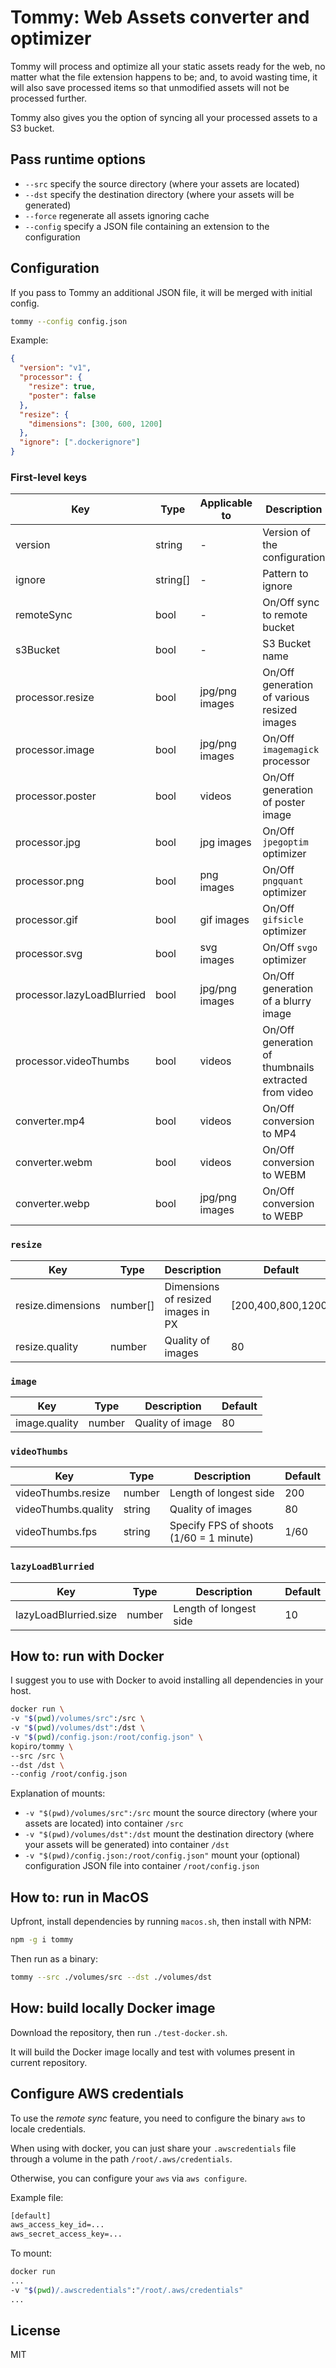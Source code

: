 # Tommy: Web Assets converter and optimizer

Tommy will process and optimize all your static assets ready for the web, no matter what the file extension happens to be;
and, to avoid wasting time, it will also save processed items so that unmodified assets will not be processed further.

Tommy also gives you the option of syncing all your processed assets to a S3 bucket.

## Pass runtime options

- `--src` specify the source directory (where your assets are located)
- `--dst` specify the destination directory (where your assets will be generated)
- `--force` regenerate all assets ignoring cache
- `--config` specify a JSON file containing an extension to the configuration

## Configuration

If you pass to Tommy an additional JSON file, it will be merged with initial config.

```sh
tommy --config config.json
```

Example:

```json
{
  "version": "v1",
  "processor": {
    "resize": true,
    "poster": false
  },
  "resize": {
    "dimensions": [300, 600, 1200]
  },
  "ignore": [".dockerignore"]
}
```

### First-level keys

| Key                        | Type     | Applicable to  | Description                                          | Default           |
| -------------------------- | -------- | -------------- | ---------------------------------------------------- | ----------------- |
| version                    | string   | -              | Version of the configuration                         | v1                |
| ignore                     | string[] | -              | Pattern to ignore                                    | _see config.json_ |
| remoteSync                 | bool     | -              | On/Off sync to remote bucket                         | false             |
| s3Bucket                   | bool     | -              | S3 Bucket name                                       | null              |
| processor.resize           | bool     | jpg/png images | On/Off generation of various resized images          | true              |
| processor.image            | bool     | jpg/png images | On/Off `imagemagick` processor                       | true              |
| processor.poster           | bool     | videos         | On/Off generation of poster image                    | true              |
| processor.jpg              | bool     | jpg images     | On/Off `jpegoptim` optimizer                         | true              |
| processor.png              | bool     | png images     | On/Off `pngquant` optimizer                          | true              |
| processor.gif              | bool     | gif images     | On/Off `gifsicle` optimizer                          | true              |
| processor.svg              | bool     | svg images     | On/Off `svgo` optimizer                              | true              |
| processor.lazyLoadBlurried | bool     | jpg/png images | On/Off generation of a blurry image                  | true              |
| processor.videoThumbs      | bool     | videos         | On/Off generation of thumbnails extracted from video | true              |
| converter.mp4              | bool     | videos         | On/Off conversion to MP4                             | true              |
| converter.webm             | bool     | videos         | On/Off conversion to WEBM                            | true              |
| converter.webp             | bool     | jpg/png images | On/Off conversion to WEBP                            | true              |

### `resize`

| Key               | Type     | Description                        | Default            |
| ----------------- | -------- | ---------------------------------- | ------------------ |
| resize.dimensions | number[] | Dimensions of resized images in PX | [200,400,800,1200] |
| resize.quality    | number   | Quality of images                  | 80                 |

### `image`

| Key           | Type   | Description      | Default |
| ------------- | ------ | ---------------- | ------- |
| image.quality | number | Quality of image | 80      |

### `videoThumbs`

| Key                 | Type   | Description                             | Default |
| ------------------- | ------ | --------------------------------------- | ------- |
| videoThumbs.resize  | number | Length of longest side                  | 200     |
| videoThumbs.quality | string | Quality of images                       | 80      |
| videoThumbs.fps     | string | Specify FPS of shoots (1/60 = 1 minute) | 1/60    |

### `lazyLoadBlurried`

| Key                   | Type   | Description            | Default |
| --------------------- | ------ | ---------------------- | ------- |
| lazyLoadBlurried.size | number | Length of longest side | 10      |

## How to: run with Docker

I suggest you to use with Docker to avoid installing all dependencies in your host.

```sh
docker run \
-v "$(pwd)/volumes/src":/src \
-v "$(pwd)/volumes/dst":/dst \
-v "$(pwd)/config.json:/root/config.json" \
kopiro/tommy \
--src /src \
--dst /dst \
--config /root/config.json
```

Explanation of mounts:

- `-v "$(pwd)/volumes/src":/src` mount the source directory (where your assets are located) into container `/src`
- `-v "$(pwd)/volumes/dst":/dst` mount the destination directory (where your assets will be generated) into container `/dst`
- `-v "$(pwd)/config.json:/root/config.json"` mount your (optional) configuration JSON file into container `/root/config.json`

## How to: run in MacOS

Upfront, install dependencies by running `macos.sh`, then install with NPM:

```sh
npm -g i tommy
```

Then run as a binary:

```sh
tommy --src ./volumes/src --dst ./volumes/dst
```

## How: build locally Docker image

Download the repository, then run `./test-docker.sh`.

It will build the Docker image locally and test with volumes present in current repository.

## Configure AWS credentials

To use the _remote sync_ feature, you need to configure the binary `aws` to locale credentials.

When using with docker, you can just share your `.awscredentials` file through a volume in the path `/root/.aws/credentials`.

Otherwise, you can configure your `aws` via `aws configure`.

Example file:

```txt
[default]
aws_access_key_id=...
aws_secret_access_key=...
```

To mount:

```sh
docker run
...
-v "$(pwd)/.awscredentials":"/root/.aws/credentials"
...
```

## License

MIT
